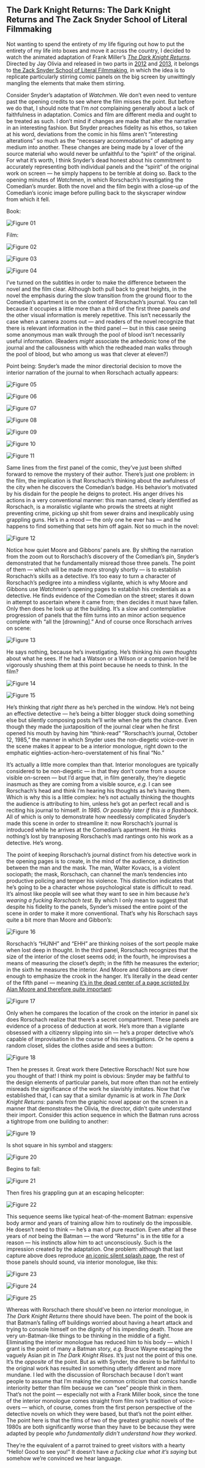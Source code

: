 ## The Dark Knight Returns: The Dark Knight Returns and The Zack Snyder School of Literal Filmmaking

Not wanting to spend the entirety of my life figuring out how to put
the entirety of my life into boxes and move it across the country, I
decided to watch the animated adaptation of Frank Miller’s *[The Dark Knight Returns](http://www.amazon.com/exec/obidos/ASIN/1563893428/diesekoschmar-20)*. Directed by Jay Olivia and released in two parts in [2012](http://www.amazon.com/exec/obidos/ASIN/B008RV5K4U/diesekoschmar-20) and [2013](http://www.amazon.com/exec/obidos/ASIN/B00A2LFXVI/diesekoschmar-20), it belongs to [the Zack Snyder School of Literal Filmmaking](http://acephalous.typepad.com/acephalous/2009/03/watching-watchmen-how-unfilmable-novels-become-unwatchable-films.html), in which the idea is to replicate particularly stirring comic panels on the big screen by unwittingly mangling the elements that make them stirring.

Consider Snyder’s adaptation of *Watchmen*. We don’t even need to venture past the opening credits to see where the film misses the point. But before we do that, I should note that I’m *not* complaining generally about a lack of faithfulness in adaptation. Comics and film are different media and ought to be treated as such. I don’t mind if changes are made that alter the narrative in an interesting fashion. But Snyder preaches fidelity as his ethos, so taken at his word, deviations from the comic in his films aren’t “interesting alterations” so much as the “necessary accommodations” of adapting any medium into another. These changes are being made by a lover of the source material who would never be unfaithful to the “spirit” of the original. For what it’s worth, I think Snyder’s dead honest about his commitment to accurately representing both individual panels and the “spirit” of the original work on screen — he simply happens to be terrible at doing so. Back to the opening minutes of *Watchmen*, in which Rorschach’s investigating the Comedian’s murder. Both the novel and the film begin with a close-up of the Comedian’s iconic image before pulling back to the skyscraper window from which it fell.

Book:

![Figure 01](images/film/the-dark-knight-returns/01.jpg)

Film:

![Figure 02](images/film/the-dark-knight-returns/02.png)

![Figure 03](images/film/the-dark-knight-returns/03.png)

![Figure 04](images/film/the-dark-knight-returns/04.png)

I’ve turned on the subtitles in order to make the difference between the novel and the film clear. Although both pull back to great heights, in the novel the emphasis during the slow transition from the ground floor to the Comedian’s apartment is on the content of Rorschach’s journal. You can tell because it occupies a little more than a third of the first three panels *and* the other visual information is merely repetitive. This isn’t necessarily the case when a camera zooms out — and readers of the novel recognize that there is relevant information in the third panel — but in this case seeing some anonymous man walk through the pool of blood isn’t necessarily useful information. (Readers *might* associate the anhedonic tone of the journal and the callousness with which the redheaded man walks through the pool of blood, but who among us was that clever at eleven?)

Point being: Snyder’s made the minor directorial decision to move the interior narration of the journal to when Rorschach actually appears:

![Figure 05](images/film/the-dark-knight-returns/05.png)

![Figure 06](images/film/the-dark-knight-returns/06.png)

![Figure 07](images/film/the-dark-knight-returns/07.png)

![Figure 08](images/film/the-dark-knight-returns/08.png)

![Figure 09](images/film/the-dark-knight-returns/09.png)

![Figure 10](images/film/the-dark-knight-returns/10.png)

![Figure 11](images/film/the-dark-knight-returns/11.png)

Same lines from the first panel of the comic, they’ve just been shifted forward to remove the mystery of their author. There’s just one problem: in the film, the implication is that Rorschach’s thinking about the awfulness of the city when he discovers the Comedian’s badge. His behavior’s motivated by his disdain for the people he deigns to protect. His anger drives his actions in a very conventional manner: this man named, clearly identified as Rorschach, is a moralistic vigilante who prowls the streets at night preventing crime, picking up shit from sewer drains and inexplicably using grappling guns. He’s in a mood — the only one he ever has — and he happens to find something that sets him off again. Not so much in the novel:

![Figure 12](images/film/the-dark-knight-returns/12.jpg)

Notice how quiet Moore and Gibbons’ panels are. By shifting the narration from the zoom out to Rorschach’s discovery of the Comedian’s pin, Snyder’s demonstrated that he fundamentally misread those three panels. The point of them — which will be made more strongly shortly — is to establish Rorschach’s skills as a detective. It’s too easy to turn a character of Rorschach’s pedigree into a mindless vigilante, which is why Moore and Gibbons use *Watchmen*‘s opening pages to establish his credentials as a detective. He finds evidence of the Comedian on the street; stares it down in attempt to ascertain where it came from; then decides it must have fallen. Only then does he look up at the building. It’s a slow and contemplative progression of panels that the film turns into an minor action sequence complete with “all the [drowning].” And of course once Rorschach arrives on scene:

![Figure 13](images/film/the-dark-knight-returns/13.jpg)

He says nothing, because he’s investigating. He’s thinking *his own thoughts* about what he sees. If he had a Watson or a Wilson or a companion he’d be vigorously shushing them at this point because he needs to think. In the film?

![Figure 14](images/film/the-dark-knight-returns/14.png)

![Figure 15](images/film/the-dark-knight-returns/15.png)

He’s thinking that *right there* as he’s perched in the window. He’s not being an effective detective — he’s being a bitter blogger stuck doing something else but silently composing posts he’ll write when he gets the chance. Even though they made the juxtaposition of the journal clear when he first opened his mouth by having him “think-read” “Rorschach’s journal, October 12, 1985,” the manner in which Snyder uses the non-diegetic voice-over in the scene makes it appear to be a interior monologue, right down to the emphatic eighties-action-hero-overstatement of his final “No.”

It’s actually a little more complex than that. Interior monologues are typically considered to be non-diegetic — in that they don’t come from a source visible on-screen — but I’d argue that, in film generally, they’re diegetic inasmuch as they are coming from a visible source, *e.g.* I can see Rorschach’s head and think I’m hearing his thoughts as he’s having them. Which is why this is a little complex: he’s not actually thinking the thoughts the audience is attributing to him, unless he’s got an perfect recall and is reciting his journal to himself. *In 1985. Or possibly later if this is a flashback*. All of which is only to demonstrate how needlessly complicated Snyder’s made this scene in order to streamline it: now Rorschach’s journal is introduced while he arrives at the Comedian’s apartment. He thinks nothing’s lost by transposing Rorschach’s mad rantings onto his work as a detective. He’s wrong.

The point of keeping Rorschach’s journal distinct from his detective
work in the opening pages is to create, in the mind of the audience, a
distinction between the man and the mask. The man, Walter Kovacs, is a
violent sociopath; the mask, Rorschach, can channel the man’s tendencies
 into productive policing and temper his violence. This distinction
indicates that he’s going to be a character whose psychological state is
 difficult to read. It’s almost like people will see what they want to
see in him because *he’s wearing a fucking Rorschach test*. By
which I only mean to suggest that despite his fidelity to the panels,
Synder’s missed the entire point of the scene in order to make it more
conventional. That’s why his Rorschach says quite a bit more than Moore
and Gibbon’s:

![Figure 16](images/film/the-dark-knight-returns/16.jpg)

Rorschach’s “HUNH” and “EHH” are thinking noises of the sort people make when lost deep in thought. In the third panel, Rorschach recognizes that the size of the interior of the closet seems odd; in the fourth, he improvises a means of measuring the closet’s depth; in the fifth he measures the exterior; in the sixth he measures the interior. And Moore and Gibbons are clever enough to emphasize the crook in the hanger. It’s literally in the dead center of the fifth panel — meaning [it’s in the dead center of a page scripted by Alan Moore and therefore quite important](http://acephalous.typepad.com/acephalous/2009/02/like-what-i-did-with-the-dark-knight-only-this-time-about-the-fourth-issue-of-watchmenin-making-comics-scott-mccloud-argue.html):

![Figure 17](images/film/the-dark-knight-returns/17.jpg)

Only when he compares the location of the crook on the interior in panel six does Rorschach realize that there’s a secret compartment. These panels are evidence of a process of deduction at work. He’s more than a vigilante obsessed with a citizenry slipping into sin — he’s a proper detective who’s capable of improvisation in the course of his investigations. Or he opens a random closet, slides the clothes aside and sees a button:

![Figure 18](images/film/the-dark-knight-returns/18.png)

Then he presses it. Great work there Detective Rorschach! Not sure how you thought of that! I think my point is obvious: Snyder may be faithful to the design elements of particular panels, but more often than not he entirely misreads the significance of the work he slavishly imitates. Now that I’ve established that, I can say that a similar dynamic is at work in *The Dark Knight Returns*: panels from the graphic novel appear on the screen in a manner that demonstrates the Olivia, the director, didn’t quite understand their import. Consider this action sequence in which the Batman runs across a tightrope from one building to another:

![Figure 19](images/film/the-dark-knight-returns/19.png)

Is shot square in his symbol and staggers:

![Figure 20](images/film/the-dark-knight-returns/20.png)

Begins to fall:

![Figure 21](images/film/the-dark-knight-returns/21.png)

Then fires his grappling gun at an escaping helicopter:

![Figure 22](images/film/the-dark-knight-returns/22.png)

This sequence seems like typical heat-of-the-moment Batman: expensive body armor and years of training allow him to routinely do the impossible. He doesn’t need to think — he’s a man of pure reaction. Even after all these years of *not* being the Batman — the word “Returns” is in the title for a reason — his instincts allow him to act unconsciously. Such is the impression created by the adaptation. One problem: although that last capture above does reproduce [an iconic silent splash page](http://www.lawyersgunsmoneyblog.com/wp-content/uploads/2013/06/BatmanTDKR1_052_The_Dark_Knight_Returns.jpg), the rest of those panels should sound, via interior monologue, like this:

![Figure 23](images/film/the-dark-knight-returns/23.png)

![Figure 24](images/film/the-dark-knight-returns/24.png)

![Figure 25](images/film/the-dark-knight-returns/25.png)

Whereas with Rorschach there should’ve been *no* interior monologue, in *The Dark Knight Returns* there should have been. The point of the book is that Batman’s falling off buildings worried about having a heart attack and trying to console himself on the dignity of his impending death. Those are very un-Batman-like things to be thinking in the middle of a fight. Eliminating the interior monologue has reduced him to his body — which I grant is the point of many a Batman story, *e.g.* Bruce Wayne escaping the vaguely Asian pit in *The Dark Knight Rises*. It’s just not the point of this one. It’s the *opposite* of the point. But as with Synder, the desire to be faithful to the original work has resulted in something utterly different and more mundane. I led with the discussion of Rorschach because I don’t want people to assume that I’m making the common criticism that comics handle interiority better than film because we can “see” people think in them. That’s not the point — especially not with a Frank Miller book, since the tone of the interior monologue comes straight from film noir’s tradition of voice-overs — which, of course, comes from the first person perspective of the detective novels on which they were based, but that’s not the point either. The point here is that the films of two of the greatest graphic novels of the 1980s are both significantly worse than they have to be because they were adapted by people *who fundamentally didn’t understand how they worked*.

They’re the equivalent of a parrot trained to greet visitors with a hearty “Hello! Good to see you!” It doesn’t have *a fucking clue what it’s saying* but somehow we’re convinced we hear language.
